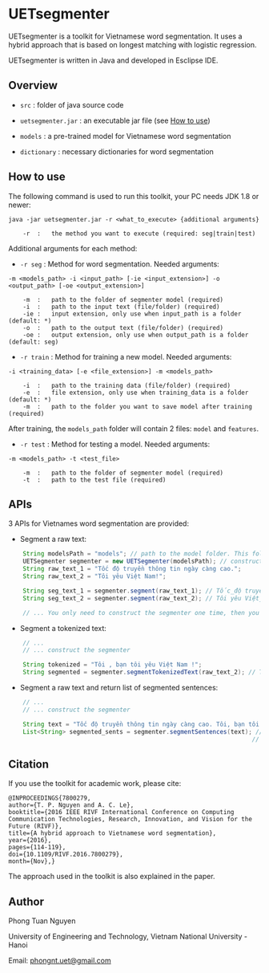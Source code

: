# UETsegmenter

UETsegmenter is a toolkit for Vietnamese word segmentation. It uses a hybrid approach that is based on longest matching with logistic regression.

UETsegmenter is written in Java and developed in Esclipse IDE.

## Overview

+ ```src``` : folder of java source code

+ ```uetsegmenter.jar``` : an executable jar file (see [How to use](#how-to-use))

+ ```models``` : a pre-trained model for Vietnamese word segmentation

+ ```dictionary``` : necessary dictionaries for word segmentation

## How to use

The following command is used to run this toolkit, your PC needs JDK 1.8 or newer:

```
java -jar uetsegmenter.jar -r <what_to_execute> {additional arguments}

	-r	:	the method you want to execute (required: seg|train|test)
```

Additional arguments for each method:

+ ```-r seg``` : Method for word segmentation. Needed arguments:

```
-m <models_path> -i <input_path> [-ie <input_extension>] -o <output_path> [-oe <output_extension>]

	-m	:	path to the folder of segmenter model (required)
	-i	:	path to the input text (file/folder) (required)
	-ie	:	input extension, only use when input_path is a folder (default: *)
	-o	:	path to the output text (file/folder) (required)
	-oe	:	output extension, only use when output_path is a folder (default: seg)
```

+ ```-r train``` : Method for training a new model. Needed arguments:

```
-i <training_data> [-e <file_extension>] -m <models_path>

	-i	:	path to the training data (file/folder) (required)
	-e	:	file extension, only use when training_data is a folder (default: *)
	-m	:	path to the folder you want to save model after training (required)
```

After training, the ```models_path``` folder will contain 2 files: ```model``` and ```features```.

+ ```-r test``` : Method for testing a model. Needed arguments:

```
-m <models_path> -t <test_file>

	-m	:	path to the folder of segmenter model (required)
	-t	:	path to the test file (required)
```

## APIs

3 APIs for Vietnames word segmentation are provided:

+ Segment a raw text:

```java
	String modelsPath = "models"; // path to the model folder. This folder must contain two files: model, features
	UETSegmenter segmenter = new UETSegmenter(modelsPath); // construct the segmenter
	String raw_text_1 = "Tốc độ truyền thông tin ngày càng cao.";
	String raw_text_2 = "Tôi yêu Việt Nam!";

	String seg_text_1 = segmenter.segment(raw_text_1); // Tốc_độ truyền thông_tin ngày_càng cao .
	String seg_text_2 = segmenter.segment(raw_text_2); // Tôi yêu Việt_Nam !

	// ... You only need to construct the segmenter one time, then you can segment any number of texts.
```

+ Segment a tokenized text:

```java
	// ...
	// ... construct the segmenter

	String tokenized = "Tôi , bạn tôi yêu Việt Nam !";
	String segmented = segmenter.segmentTokenizedText(raw_text_2); // Tôi , bạn tôi yêu Việt_Nam !
```

+ Segment a raw text and return list of segmented sentences:

```java
	// ...
	// ... construct the segmenter

	String text = "Tốc độ truyền thông tin ngày càng cao. Tôi, bạn tôi yêu Việt Nam!";
	List<String> segmented_sents = segmenter.segmentSentences(text); // [0] : Tốc_độ truyền thông_tin ngày_càng cao .
																	// [1] : Tôi , bạn tôi yêu Việt_Nam !
```

## Citation

If you use the toolkit for academic work, please cite:

```
@INPROCEEDINGS{7800279, 
author={T. P. Nguyen and A. C. Le}, 
booktitle={2016 IEEE RIVF International Conference on Computing Communication Technologies, Research, Innovation, and Vision for the Future (RIVF)}, 
title={A hybrid approach to Vietnamese word segmentation}, 
year={2016}, 
pages={114-119},
doi={10.1109/RIVF.2016.7800279}, 
month={Nov},}
```

The approach used in the toolkit is also explained in the paper.

## Author

Phong Tuan Nguyen

University of Engineering and Technology, Vietnam National University - Hanoi

Email: phongnt.uet@gmail.com
